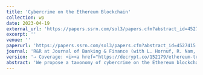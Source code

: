 ```yaml
---
title: 'Cybercrime on the Ethereum Blockchain'
collection: wp
date: 2023-04-19
external_url: 'https://papers.ssrn.com/sol3/papers.cfm?abstract_id=4527415'
excerpt: ''
venue: ''
paperurl: 'https://papers.ssrn.com/sol3/papers.cfm?abstract_id=4527415'
journal: 'R&R at Journal of Banking & Finance (with L. Hornuf, R. Nam, Y. Yuan)'
version: '→ Coverage: <i><a href="https://decrypt.co/152179/ethereum-traders-make-more-money-after-being-scammed">Decrypt</a></i>, <i><a href="https://www.cointribune.com/en/crypto-ethereum-lempire-du-cybercrime-2/">CoinTribune</a><br/></i> → <i>Best Paper Award: PDW for Financial Market Misconduct SI in the Journal of Banking and Finance</i>'
abstract: 'We propose a taxonomy of cybercrime on the Ethereum blockchain and examine how cybercrime impacts victims’ risk-taking and returns. Our difference-in-differences analysis of a sample of victims and matched non-victims suggests that victims increase their long-term total risk-taking and earn lower risk-adjusted returns in the post-cybercrime period. Victims’ long-term total risk-taking increases because they increase diversifiable risk in the long term. The increased diversifiable risk correlates with victims’ withdrawal from altcoins after cybercrime. At the same time, the reduction in risk-adjusted returns correlates with increased trading activity and churn, due plausibly to managing cybercrime exposure. In the cross-section of Ethereum addresses, we show that the most-affluent victims take a systematic approach to restore their pre-cybercrime wealth level, while the least-affluent victims turn into gamblers. Finally, a parsimonious forensic model explains a good part of the addresses’ probability of being involved in cybercrime, both on the victim and the cybercriminal side.'
---
```

